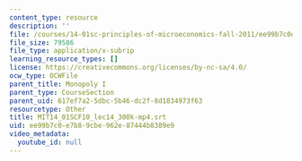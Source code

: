```yaml
---
content_type: resource
description: ''
file: /courses/14-01sc-principles-of-microeconomics-fall-2011/ee99b7c0e7b89cbe962e87444b8389e9_MIT14_01SCF10_lec14_300k-mp4.srt
file_size: 79586
file_type: application/x-subrip
learning_resource_types: []
license: https://creativecommons.org/licenses/by-nc-sa/4.0/
ocw_type: OCWFile
parent_title: Monopoly I
parent_type: CourseSection
parent_uid: 617ef7a2-5dbc-5b46-dc2f-8d1834973f63
resourcetype: Other
title: MIT14_01SCF10_lec14_300k-mp4.srt
uid: ee99b7c0-e7b8-9cbe-962e-87444b8389e9
video_metadata:
  youtube_id: null
---
```

